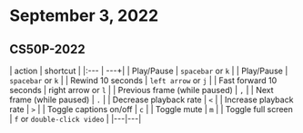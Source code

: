 # September 3, 2022

## CS50P-2022

| action | shortcut |
|:--- | ---+|
| Play/Pause | `spacebar` or `k` |
| Play/Pause | `spacebar` or `k` |
| Rewind 10 seconds | `left arrow` or `j` |
| Fast forward 10 seconds | right arrow or `l` |
| Previous frame (while paused) | `,` |
| Next frame (while paused) | `.` |
| Decrease playback rate | `<` |
| Increase playback rate | `>` |
| Toggle captions on/off | `c` |
| Toggle mute | `m` |
| Toggle full screen | `f` or `double-click video` |
|---|---|